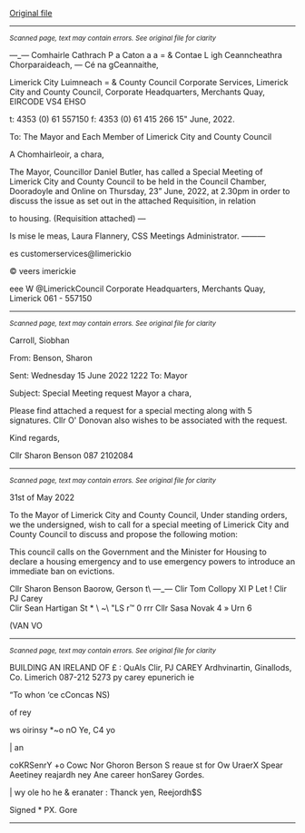 [Original file](https://www.limerick.ie/sites/default/files/media/documents/2022-06/00-Agenda-Special-Meeting-of-Council-23-June-2022.pdf)

---
*<small>Scanned page, text may contain errors. See original file for clarity</small>*  

—_— Comhairle Cathrach P a Caton a
a = & Contae L igh Ceanncheathra Chorparaideach,
— Cé na gCeannaithe,

Limerick City Luimneach
= & County Council
Corporate Services,
Limerick City and County Council,
Corporate Headquarters,
Merchants Quay,
EIRCODE VS4 EHSO

t: 4353 (0) 61 557150
f: 4353 (0) 61 415 266
15" June, 2022.

To: The Mayor and Each Member of Limerick City and County Council

A Chomhairleoir, a chara,

The Mayor, Councillor Daniel Butler, has called a Special Meeting of Limerick City and County
Council to be held in the Council Chamber, Dooradoyle and Online on Thursday, 23” June,
2022, at 2.30pm in order to discuss the issue as set out in the attached Requisition, in relation

to housing.
(Requisition attached)
—

Is mise le meas,
Laura Flannery, CSS
Meetings Administrator. ———

es customerservices@limerickio

© veers imerickie

eee W @LimerickCouncil
Corporate Headquarters, Merchants Quay, Limerick 061 - 557150


---
*<small>Scanned page, text may contain errors. See original file for clarity</small>*  

Carroll, Siobhan

From: Benson, Sharon

Sent: Wednesday 15 June 2022 1222
To: Mayor

Subject: Special Meeting request
Mayor a chara,

Please find attached a request for a special mecting along with 5 signatures. Cllr O' Donovan also wishes to
be associated with the request.

Kind regards,

Cllr Sharon Benson
087
2102084


---
*<small>Scanned page, text may contain errors. See original file for clarity</small>*  

31st of May 2022

To the Mayor of Limerick City and County Council,
Under standing orders, we the undersigned, wish to call for a special meeting of Limerick City
and County Council to discuss and propose the following motion:

This council calls on the Government and the Minister for Housing to declare a housing
emergency and to use emergency powers to introduce an immediate ban on evictions.

Cllr Sharon Benson Baorow, Gerson
t\ —_—
Clir Tom Collopy Xl P Let
!
Clir PJ Carey \
Clir Sean Hartigan St * \\ ~\ "LS
r™ 0 rrr
Cllr Sasa Novak 4 » Urn 6

(VAN VO


---
*<small>Scanned page, text may contain errors. See original file for clarity</small>*  

BUILDING AN IRELAND OF £ :
QuAls
Clir, PJ CAREY
Ardhvinartin, Ginallods, Co. Limerich
087-212 5273
py carey epunerich ie

“To whon ‘ce cConcas NS)

of rey

ws oirinsy *~o nO Ye, C4 yo

| an

coKRSenrY +o Cowc Nor Ghoron Berson S
reaue st for Ow UraerX Spear Aeetiney
reajardh ney Ane career honSarey Gordes.

| wy ole ho he & eranater :
Thanck yen,
Reejordh$S

Signed * PX. Gore



---
